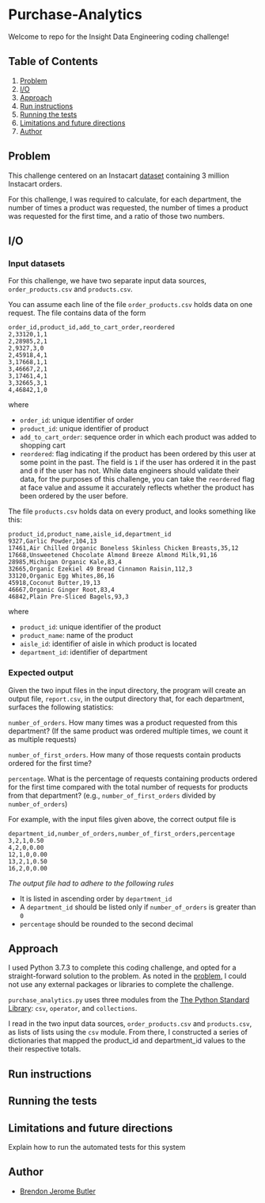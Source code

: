 # Purchase-Analytics
Welcome to repo for the Insight Data Engineering coding challenge!

## Table of Contents
1. [Problem](README.md#problem)
1. [I/O](README.md#io)
1. [Approach](README.md#approach)
1. [Run instructions](README.md#run-instructions)
1. [Running the tests](README.md#running-the-tests)
1. [Limitations and future directions](README.md#instructions)
1. [Author](README.md#author)

## Problem

This challenge centered on an Instacart [dataset](https://www.instacart.com/datasets/grocery-shopping-2017) containing 3 million Instacart orders.

For this challenge, I was required to calculate, for each department, the number of times a product was requested, the number of times a product was requested for the first time, and a ratio of those two numbers.

## I/O

### Input datasets

For this challenge, we have two separate input data sources, `order_products.csv` and `products.csv`.

You can assume each line of the file `order_products.csv` holds data on one request. The file contains data of the form

```
order_id,product_id,add_to_cart_order,reordered
2,33120,1,1
2,28985,2,1
2,9327,3,0
2,45918,4,1
3,17668,1,1
3,46667,2,1
3,17461,4,1
3,32665,3,1
4,46842,1,0
```

where

* `order_id`: unique identifier of order
* `product_id`: unique identifier of product
* `add_to_cart_order`: sequence order in which each product was added to shopping cart
* `reordered`: flag indicating if the product has been ordered by this user at some point in the past. The field is `1` if the user has ordered it in the past and `0` if the user has not. While data engineers should validate their data, for the purposes of this challenge, you can take the `reordered` flag at face value and assume it accurately reflects whether the product has been ordered by the user before.

The file `products.csv` holds data on every product, and looks something like this:

```
product_id,product_name,aisle_id,department_id
9327,Garlic Powder,104,13
17461,Air Chilled Organic Boneless Skinless Chicken Breasts,35,12
17668,Unsweetened Chocolate Almond Breeze Almond Milk,91,16
28985,Michigan Organic Kale,83,4
32665,Organic Ezekiel 49 Bread Cinnamon Raisin,112,3
33120,Organic Egg Whites,86,16
45918,Coconut Butter,19,13
46667,Organic Ginger Root,83,4
46842,Plain Pre-Sliced Bagels,93,3
```
where

* `product_id`: unique identifier of the product
* `product_name`: name of the product
* `aisle_id`: identifier of aisle in which product is located
* `department_id`: identifier of department


### Expected output

Given the two input files in the input directory, the program will create an output file, `report.csv`, in the output directory that, for each department, surfaces the following statistics:

`number_of_orders`. How many times was a product requested from this department? (If the same product was ordered multiple times, we count it as multiple requests)

`number_of_first_orders`. How many of those requests contain products ordered for the first time?

`percentage`. What is the percentage of requests containing products ordered for the first time compared with the total number of requests for products from that department? (e.g., `number_of_first_orders` divided by `number_of_orders`)

For example, with the input files given above, the correct output file is

```
department_id,number_of_orders,number_of_first_orders,percentage
3,2,1,0.50
4,2,0,0.00
12,1,0,0.00
13,2,1,0.50
16,2,0,0.00
```

*The output file had to adhere to the following rules*

- It is listed in ascending order by `department_id`
- A `department_id` should be listed only if `number_of_orders` is greater than `0`
- `percentage` should be rounded to the second decimal

## Approach

I used Python 3.7.3 to complete this coding challenge, and opted for a straight-forward solution to the problem. As noted in the [problem](README.md#problem), I could not use any external packages or libraries
to complete the challenge. 

`purchase_analytics.py` uses three modules from the [The Python Standard Library](https://docs.python.org/3/library/index.html): `csv`, `operator`, and `collections`.

I read in the two input data sources, `order_products.csv` and `products.csv`, as lists of lists using the `csv` module. From there, I constructed a series of dictionaries that mapped
the product_id and department_id values to the their respective totals.

## Run instructions
## Running the tests
## Limitations and future directions


Explain how to run the automated tests for this system

## Author

* [Brendon Jerome Butler](https://github.com/butlerbj)